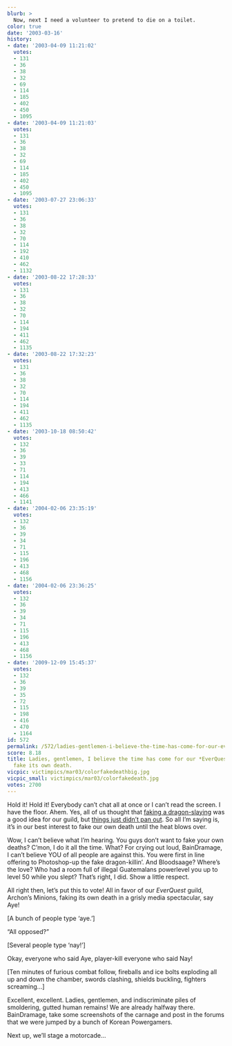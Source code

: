 ```yaml
---
blurb: >
  Now, next I need a volunteer to pretend to die on a toilet.
color: true
date: '2003-03-16'
history:
- date: '2003-04-09 11:21:02'
  votes:
  - 131
  - 36
  - 38
  - 32
  - 69
  - 114
  - 185
  - 402
  - 450
  - 1095
- date: '2003-04-09 11:21:03'
  votes:
  - 131
  - 36
  - 38
  - 32
  - 69
  - 114
  - 185
  - 402
  - 450
  - 1095
- date: '2003-07-27 23:06:33'
  votes:
  - 131
  - 36
  - 38
  - 32
  - 70
  - 114
  - 192
  - 410
  - 462
  - 1132
- date: '2003-08-22 17:28:33'
  votes:
  - 131
  - 36
  - 38
  - 32
  - 70
  - 114
  - 194
  - 411
  - 462
  - 1135
- date: '2003-08-22 17:32:23'
  votes:
  - 131
  - 36
  - 38
  - 32
  - 70
  - 114
  - 194
  - 411
  - 462
  - 1135
- date: '2003-10-18 08:50:42'
  votes:
  - 132
  - 36
  - 39
  - 33
  - 71
  - 114
  - 194
  - 413
  - 466
  - 1141
- date: '2004-02-06 23:35:19'
  votes:
  - 132
  - 36
  - 39
  - 34
  - 71
  - 115
  - 196
  - 413
  - 468
  - 1156
- date: '2004-02-06 23:36:25'
  votes:
  - 132
  - 36
  - 39
  - 34
  - 71
  - 115
  - 196
  - 413
  - 468
  - 1156
- date: '2009-12-09 15:45:37'
  votes:
  - 132
  - 36
  - 39
  - 35
  - 72
  - 115
  - 198
  - 416
  - 470
  - 1164
id: 572
permalink: /572/ladies-gentlemen-i-believe-the-time-has-come-for-our-everquest-guild-to-fake-its-own-death/
score: 8.18
title: Ladies, gentlemen, I believe the time has come for our *EverQuest* guild to
  fake its own death.
vicpic: victimpics/mar03/colorfakedeathbig.jpg
vicpic_small: victimpics/mar03/colorfakedeath.jpg
votes: 2700
---
```


Hold it! Hold it! Everybody can’t chat all at once or I can’t read the
screen. I have the floor. Ahem. Yes, all of us thought that [faking a
dragon-slaying](%ARTICLE[566]%) was a good idea for our guild, but
[things just didn’t pan out](%ARTICLE[567]%). So all I’m saying is,
it’s in our best interest to fake our own death until the heat blows
over.

Wow, I can’t believe what I’m hearing. You guys don’t want to fake your
own deaths? C’mon, I do it all the time. What? For crying out loud,
BainDramage, I can’t believe YOU of all people are against this. You
were first in line offering to Photoshop-up the fake dragon-killin’. And
Bloodsaage? Where’s the love? Who had a room full of illegal Guatemalans
powerlevel you up to level 50 while you slept? That’s right, I did. Show
a little respect.

All right then, let’s put this to vote! All in favor of our *EverQuest*
guild, Archon’s Minions, faking its own death in a grisly media
spectacular, say Aye!

\[A bunch of people type ‘aye.’\]

“All opposed?”

\[Several people type ‘nay!’\]

Okay, everyone who said Aye, player-kill everyone who said Nay!

\[Ten minutes of furious combat follow, fireballs and ice bolts
exploding all up and down the chamber, swords clashing, shields
buckling, fighters screaming...\]

Excellent, excellent. Ladies, gentlemen, and indiscriminate piles of
smoldering, gutted human remains! We are already halfway there.
BainDramage, take some screenshots of the carnage and post in the forums
that we were jumped by a bunch of Korean Powergamers.

Next up, we’ll stage a motorcade...
